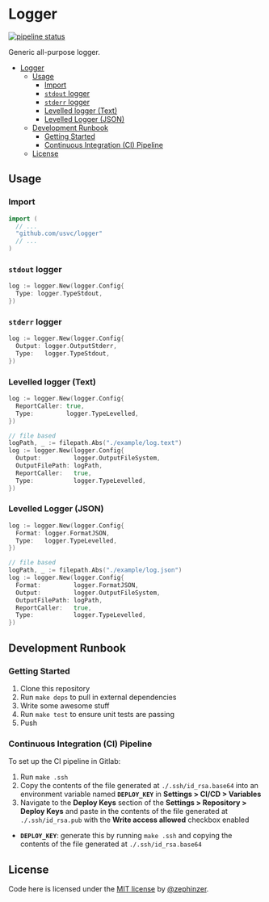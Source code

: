 # Logger

[![pipeline status](https://gitlab.com/usvc/modules/go/logger/badges/master/pipeline.svg)](https://gitlab.com/usvc/modules/go/logger/-/commits/master)

Generic all-purpose logger.

- [Logger](#logger)
  - [Usage](#usage)
    - [Import](#import)
    - [`stdout` logger](#stdout-logger)
    - [`stderr` logger](#stderr-logger)
    - [Levelled logger (Text)](#levelled-logger-text)
    - [Levelled Logger (JSON)](#levelled-logger-json)
  - [Development Runbook](#development-runbook)
    - [Getting Started](#getting-started)
    - [Continuous Integration (CI) Pipeline](#continuous-integration-ci-pipeline)
  - [License](#license)

## Usage

### Import

```go
import (
  // ...
  "github.com/usvc/logger"
  // ...
)
```

### `stdout` logger

```go
log := logger.New(logger.Config{
  Type: logger.TypeStdout,
})
```


### `stderr` logger

```go
log := logger.New(logger.Config{
  Output: logger.OutputStderr,
  Type:   logger.TypeStdout,
})
```

### Levelled logger (Text)

```go
log := logger.New(logger.Config{
  ReportCaller: true,
  Type:         logger.TypeLevelled,
})

// file based
logPath, _ := filepath.Abs("./example/log.text")
log := logger.New(logger.Config{
  Output:         logger.OutputFileSystem,
  OutputFilePath: logPath,
  ReportCaller:   true,
  Type:           logger.TypeLevelled,
})
```

### Levelled Logger (JSON)

```go
log := logger.New(logger.Config{
  Format: logger.FormatJSON,
  Type:   logger.TypeLevelled,
})

// file based
logPath, _ := filepath.Abs("./example/log.json")
log := logger.New(logger.Config{
  Format:         logger.FormatJSON,
  Output:         logger.OutputFileSystem,
  OutputFilePath: logPath,
  ReportCaller:   true,
  Type:           logger.TypeLevelled,
})
```

## Development Runbook

### Getting Started

1. Clone this repository
2. Run `make deps` to pull in external dependencies
3. Write some awesome stuff
4. Run `make test` to ensure unit tests are passing
5. Push

### Continuous Integration (CI) Pipeline

To set up the CI pipeline in Gitlab:

1. Run `make .ssh`
2. Copy the contents of the file generated at `./.ssh/id_rsa.base64` into an environment variable named **`DEPLOY_KEY`** in **Settings > CI/CD > Variables**
3. Navigate to the **Deploy Keys** section of the **Settings > Repository > Deploy Keys** and paste in the contents of the file generated at `./.ssh/id_rsa.pub` with the **Write access allowed** checkbox enabled

- **`DEPLOY_KEY`**: generate this by running `make .ssh` and copying the contents of the file generated at `./.ssh/id_rsa.base64`

## License

Code here is licensed under the [MIT license](./LICENSE) by [@zephinzer](https://gitlab.com/zephinzer).
